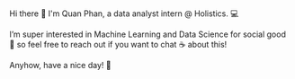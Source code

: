 Hi there 👋 I'm Quan Phan, a data analyst intern @ Holistics. 💻 

I’m super interested in Machine Learning and Data Science for social good 🌱 so feel free to reach out if you want to chat ☕ about this! 

Anyhow, have a nice day! 🤟
